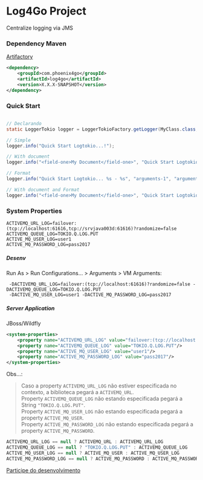 # Log4Go Project

Centralize logging via JMS

### Dependency Maven
[Artifactory](https://maven.apache.org/)
```xml
<dependency>
	<groupId>com.phoenix4go</groupId>
	<artifactId>log4go</artifactId>
	<version>X.X.X-SNAPSHOT</version>
</dependency>
```	

### Quick Start
```java

// Declarando 
static LoggerTokio logger = LoggerTokioFactory.getLogger(MyClass.class, "application", "division");

// Simple
logger.info("Quick Start Logtokio...!");

// With document
logger.info("<field-one>My Document</field-one>", "Quick Start Logtokio...!"); 

// Format
logger.info("Quick Start Logtokio... %s - %s", "arguments-1", "arguments-2");

// With document and Format
logger.info("<field-one>My Document</field-one>", "Quick Start Logtokio... %s - %s", "arguments-1", "arguments-2");
```
### System Properties
```
ACTIVEMQ_URL_LOG=failover:(tcp://localhost:61616,tcp://srvjava003d:61616)?randomize=false
ACTIVEMQ_QUEUE_LOG=TOKIO.Q.LOG.PUT
ACTIVE_MQ_USER_LOG=user1
ACTIVE_MQ_PASSWORD_LOG=pass2017
```

##### Desenv 
Run As > Run Configurations... > Arguments > VM Arguments:
```
 -DACTIVEMQ_URL_LOG=failover:(tcp://localhost:61616)?randomize=false -DACTIVEMQ_QUEUE_LOG=TOKIO.Q.LOG.PUT   
 -DACTIVE_MQ_USER_LOG=user1 -DACTIVE_MQ_PASSWORD_LOG=pass2017
```

##### Server Application
JBoss/Wildfly
```xml
<system-properties>
	<property name="ACTIVEMQ_URL_LOG" value="failover:(tcp://localhost:61616)?randomize=false"/>
	<property name="ACTIVEMQ_QUEUE_LOG" value="TOKIO.Q.LOG.PUT"/>
	<property name="ACTIVE_MQ_USER_LOG" value="user1"/>
	<property name="ACTIVE_MQ_PASSWORD_LOG" value="pass2017"/>  
</system-properties>
```

Obs...:   
> Caso a property `ACTIVEMQ_URL_LOG` não estiver especificada no contexto, a biblioteca pegará a `ACTIVEMQ_URL`.   
> Property `ACTIVEMQ_QUEUE_LOG` não estando especificada pegará a String `"TOKIO.Q.LOG.PUT"`.   
> Property `ACTIVE_MQ_USER_LOG` não estando especificada pegará a property `ACTIVE_MQ_USER`.   
> Property `ACTIVE_MQ_PASSWORD_LOG` não estando especificada pegará a property `ACTIVE_MQ_PASSWORD`.   
```java
ACTIVEMQ_URL_LOG == null ? ACTIVEMQ_URL : ACTIVEMQ_URL_LOG   
ACTIVEMQ_QUEUE_LOG == null ? "TOKIO.Q.LOG.PUT" : ACTIVEMQ_QUEUE_LOG   
ACTIVE_MQ_USER_LOG == null ? ACTIVE_MQ_USER : ACTIVE_MQ_USER_LOG   
ACTIVE_MQ_PASSWORD_LOG == null ? ACTIVE_MQ_PASSWORD : ACTIVE_MQ_PASSWORD_LOG   
```

[Participe do desenvolvimento](https://trello.com/b/1wS1FI0u/logtokio-project)

